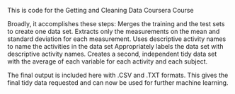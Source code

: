 This is code for the Getting and Cleaning Data Coursera Course

Broadly, it accomplishes these steps:
Merges the training and the test sets to create one data set.
Extracts only the measurements on the mean and standard deviation for each measurement. 
Uses descriptive activity names to name the activities in the data set
Appropriately labels the data set with descriptive activity names. 
Creates a second, independent tidy data set with the average of each variable for each activity and each subject.

The final output is included here with .CSV and .TXT formats. This gives the final tidy data requested and can now be used for further machine learning.